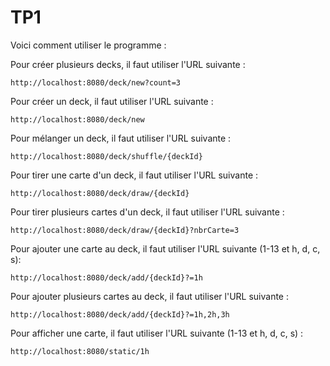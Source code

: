 # TP1

Voici comment utiliser le programme :

Pour créer plusieurs decks, il faut utiliser l'URL suivante :

```http
http://localhost:8080/deck/new?count=3
```

Pour créer un deck, il faut utiliser l'URL suivante :

```http
http://localhost:8080/deck/new
```

Pour mélanger un deck, il faut utiliser l'URL suivante :

```http
http://localhost:8080/deck/shuffle/{deckId}
```

Pour tirer une carte d'un deck, il faut utiliser l'URL suivante :

```http
http://localhost:8080/deck/draw/{deckId}
```

Pour tirer plusieurs cartes d'un deck, il faut utiliser l'URL suivante :

```http
http://localhost:8080/deck/draw/{deckId}?nbrCarte=3
```

Pour ajouter une carte au deck, il faut utiliser l'URL suivante (1-13 et h, d, c, s):

```http
http://localhost:8080/deck/add/{deckId}?=1h
```

Pour ajouter plusieurs cartes au deck, il faut utiliser l'URL suivante :

```http
http://localhost:8080/deck/add/{deckId}?=1h,2h,3h
```

Pour afficher une carte, il faut utiliser l'URL suivante (1-13 et h, d, c, s) :

```http
http://localhost:8080/static/1h
```
